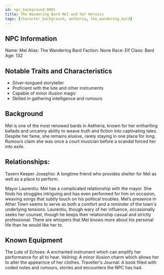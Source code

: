 ```yaml
---
id: npc_background_0001
title: The Wandering Bard Mel and her Heroics
tags: [character_background, aetheria, the_wandering_bard]
---
```


## NPC Information

Name: Mel
Alias: The Wandering Bard
Faction: None
Race: Elf
Class: Bard
Age: 132

## Notable Traits and Characteristics

- Silver-tongued storyteller
- Proficient with the lute and other instruments
- Capable of minor illusion magic
- Skilled in gathering intelligence and rumours

## Background

Mel is one of the most renowed bards in Aetheria, known for her entharlling ballads and uncanny ability to weave truth and fiction into captivating tales.
Despite her fame, she remains elusive, rarely staying in one place for long. Rumours claim she was once a court musician before a scandal forced her into exile.

## Relationships:

Tavern Keeper Josephio: A longtime friend who provides shelter for Mel as well as a place to perform.

Mayor Laurentiu: Mel has a complicated relationship with the mayor. She finds his struggles intriguing and has even performed for him on occasion, weaving songs that subtly touch on his political troubles. Mel’s presence in Ather Town seems to serve as both a comfort and a reminder of the town's underlying tensions. Laurentiu, though wary of her influence, occasionally seeks her counsel, though he keeps their relationship casual and strictly professional. There are whispers that Mel knows more about his personal life than he would like her to.

## Known Equipment

The Lute of Echoes: A enchanted instrument which can amplify her performance for all to hear.
Veilring: A minor illusion charm which allows her to alter the appearnce of her clothes.
Traveller's Journal: A book filled with coded notes and rumours, stories and encounters the NPC has had.
